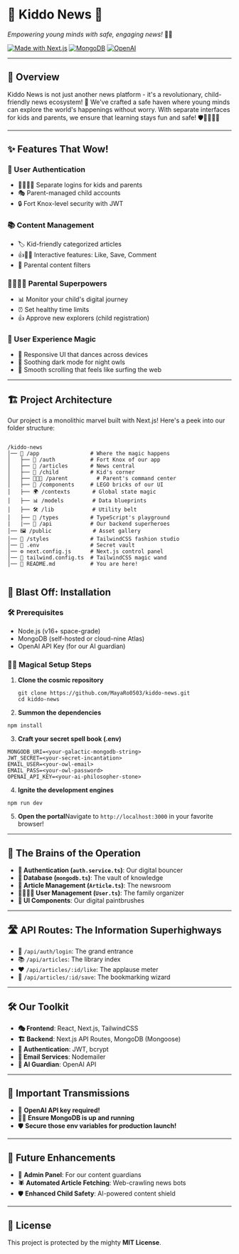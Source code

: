 
  # 🌟 Kiddo News 📰
  
  *Empowering young minds with safe, engaging news!* 🧠💡

  [![Made with Next.js](https://img.shields.io/badge/Made%20with-Next.js-000000?style=for-the-badge&logo=Next.js&logoColor=white)](https://nextjs.org)
  [![MongoDB](https://img.shields.io/badge/MongoDB-4EA94B?style=for-the-badge&logo=mongodb&logoColor=white)](https://www.mongodb.com/)
  [![OpenAI](https://img.shields.io/badge/OpenAI-412991?style=for-the-badge&logo=openai&logoColor=white)](https://openai.com)
</div>

---

## 🚀 Overview

Kiddo News is not just another news platform - it's a revolutionary, child-friendly news ecosystem! 🌈 We've crafted a safe haven where young minds can explore the world's happenings without worry. With separate interfaces for kids and parents, we ensure that learning stays fun and safe! 🛡️👨‍👩‍👧‍👦

---

## ✨ Features That Wow!

### 🔐 User Authentication
- 🧒👨‍👩‍👧 Separate logins for kids and parents
- 🎭 Parent-managed child accounts
- 🔒 Fort Knox-level security with JWT

### 📚 Content Management
- 🏷️ Kid-friendly categorized articles
- 👍💾💬 Interactive features: Like, Save, Comment
- 🚦 Parental content filters

### 👨‍👩‍👧‍👦 Parental Superpowers
- 📊 Monitor your child's digital journey
- ⏰ Set healthy time limits
- 👍 Approve new explorers (child registration)

### 🎨 User Experience Magic
- 📱 Responsive UI that dances across devices
- 🌙 Soothing dark mode for night owls
- 🌊 Smooth scrolling that feels like surfing the web

---

## 🏗️ Project Architecture

Our project is a monolithic marvel built with Next.js! Here's a peek into our folder structure:

```

/kiddo-news
│── 📁 /app                # Where the magic happens
│   ├── 🔐 /auth           # Fort Knox of our app
│   ├── 📰 /articles       # News central
│   ├── 👶 /child          # Kid's corner
│   ├── 👨‍👩‍👧 /parent         # Parent's command center
│   ├── 🧩 /components     # LEGO bricks of our UI
│   ├── 🌍 /contexts       # Global state magic
│   ├── 📊 /models         # Data blueprints
│   ├── 🛠️ /lib            # Utility belt
│   ├── 📝 /types          # TypeScript's playground
|   |── 🚀 /api            # Our backend superheroes
│── 🖼️ /public             # Asset gallery
│── 🎨 /styles             # TailwindCSS fashion studio
│── 🔑 .env                # Secret vault
│── ⚙️ next.config.js      # Next.js control panel
│── 🌈 tailwind.config.ts  # TailwindCSS magic wand
│── 📘 README.md           # You are here!


```
## 🚀 Blast Off: Installation

### 🛠️ Prerequisites
- Node.js (v16+ space-grade)
- MongoDB (self-hosted or cloud-nine Atlas)
- OpenAI API Key (for our AI guardian)

### 🧙‍♂️ Magical Setup Steps


1. **Clone the cosmic repository**  
   ```shellscript
   git clone https://github.com/MayaRo0503/kiddo-news.git
   cd kiddo-news
   ```


2. **Summon the dependencies**

```shellscript
npm install
```


3. **Craft your secret spell book (.env)**

```plaintext
MONGODB_URI=<your-galactic-mongodb-string>
JWT_SECRET=<your-secret-incantation>
EMAIL_USER=<your-owl-email>
EMAIL_PASS=<your-owl-password>
OPENAI_API_KEY=<your-ai-philosopher-stone>
```


4. **Ignite the development engines**

```shellscript
npm run dev
```


5. **Open the portal**Navigate to `http://localhost:3000` in your favorite browser!


---

## 🧠 The Brains of the Operation

- **🔐 Authentication (`auth.service.ts`)**: Our digital bouncer
- **💾 Database (`mongodb.ts`)**: The vault of knowledge
- **📰 Article Management (`Article.ts`)**: The newsroom
- **👨‍👩‍👧‍👦 User Management (`User.ts`)**: The family organizer
- **🎨 UI Components**: Our digital paintbrushes


---

## 🛣️ API Routes: The Information Superhighways

- 🔑 `/api/auth/login`: The grand entrance
- 📚 `/api/articles`: The library index
- ❤️ `/api/articles/:id/like`: The applause meter
- 💾 `/api/articles/:id/save`: The bookmarking wizard


---

## 🛠️ Our Toolkit

- **🎭 Frontend**: React, Next.js, TailwindCSS
- **🏗️ Backend**: Next.js API Routes, MongoDB (Mongoose)
- **🔐 Authentication**: JWT, bcrypt
- **📧 Email Services**: Nodemailer
- **🤖 AI Guardian**: OpenAI API


---

## 🚨 Important Transmissions

- 🔑 **OpenAI API key required!**
- 🏃‍♂️ **Ensure MongoDB is up and running**
- 🛡️ **Secure those env variables for production launch!**


---

## 🔮 Future Enhancements

- 👑 **Admin Panel**: For our content guardians
- 🕷️ **Automated Article Fetching**: Web-crawling news bots
- 🛡️ **Enhanced Child Safety**: AI-powered content shield


---

## 📜 License

This project is protected by the mighty **MIT License**.
